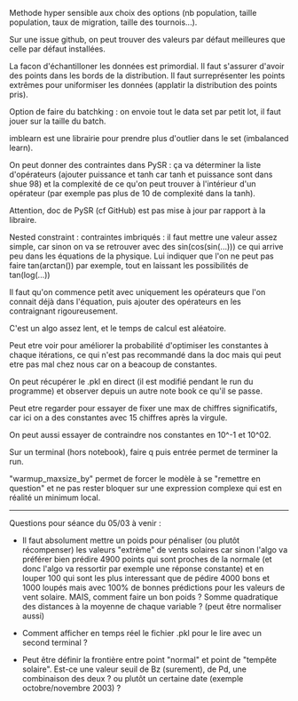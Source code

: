 Methode hyper sensible aux choix des options (nb population, taille population, taux de migration, taille des tournois...).

Sur une issue github, on peut trouver des valeurs par défaut meilleures que celle par défaut installées.

La facon d'échantilloner les données est primordial. Il faut s'assurer d'avoir des points dans les bords de la distribution. Il faut surreprésenter les points extrêmes pour uniformiser les données (applatir la distribution des points pris).

Option de faire du batchking : on envoie tout le data set par petit lot, il faut jouer sur la taille du batch.

imblearn est une librairie pour prendre plus d'outlier dans le set (imbalanced learn).

On peut donner des contraintes dans PySR : ça va déterminer la liste d'opérateurs (ajouter puissance et tanh car tanh et puissance sont dans shue 98) et la complexité de ce qu'on peut trouver à l'intérieur d'un opérateur (par exemple pas plus de 10 de complexité dans la tanh). 

Attention, doc de PySR (cf GitHub) est pas mise à jour par rapport à la libraire.

Nested constraint : contraintes imbriqués : il faut mettre une valeur assez simple, car sinon on va se retrouver avec des sin(cos(sin(...))) ce qui arrive peu dans les équations de la physique. Lui indiquer que l'on ne peut pas faire tan(arctan()) par exemple, tout en laissant les possibilités de tan(log(...))

Il faut qu'on commence petit avec uniquement les opérateurs que l'on connait déjà dans l'équation, puis ajouter des opérateurs en les contraignant rigoureusement.

C'est un algo assez lent, et le temps de calcul est aléatoire.

Peut etre voir pour améliorer la probabilité d'optimiser les constantes à chaque itérations, ce qui n'est pas recommandé dans la doc mais qui peut etre pas mal chez nous car on a beacoup de constantes.

On peut récupérer le .pkl en direct (il est modifié pendant le run du programme) et observer depuis un autre note book ce qu'il se passe.

Peut etre regarder pour essayer de fixer une max de chiffres significatifs, car ici on a des constantes avec 15 chiffres après la virgule.

On peut aussi essayer de contraindre nos constantes en 10^-1 et 10^02.

Sur un terminal (hors notebook), faire q puis entrée permet de terminer la run.

"warmup_maxsize_by" permet de forcer le modèle à se "remettre en question" et ne pas rester bloquer sur une expression complexe qui est en réalité un minimum local.

-----------------------------------------------------------------------------------------------------
Questions pour séance du 05/03 à venir :

- Il faut absolument mettre un poids pour pénaliser (ou plutôt récompenser) les valeurs "extrème" de vents solaires car sinon l'algo va préférer bien prédire 4900 points qui sont proches de la normale (et donc l'algo va ressortir par exemple une réponse constante) et en louper 100 qui sont les plus interessant que de pédire 4000 bons et 1000 loupés mais avec 100% de bonnes prédictions pour les valeurs de vent solaire.
MAIS, comment faire un bon poids ? Somme quadratique des distances à la moyenne de chaque variable ? (peut être normaliser aussi)

- Comment afficher en temps réel le fichier .pkl pour le lire avec un second terminal ?

- Peut être définir la frontière entre point "normal" et point de "tempête solaire". Est-ce une valeur seuil de Bz (surement), de Pd, une combinaison des deux ? ou plutôt un certaine date (exemple octobre/novembre 2003) ?
